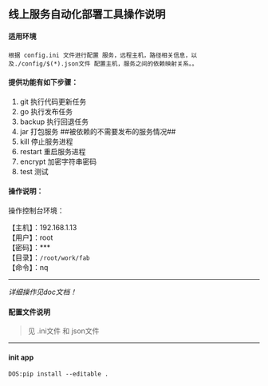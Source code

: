 ## 线上服务自动化部署工具操作说明


#### 适用环境
    根据 config.ini 文件进行配置 服务，远程主机，路径相关信息，以及./config/$(*).json文件 配置主机，服务之间的依赖映射关系。。

#### 提供功能有如下步骤：

1.	git 执行代码更新任务
2.	go 执行发布任务
3.	backup 执行回退任务
4.	jar 打包服务 ##被依赖的不需要发布的服务情况##
5.	kill 停止服务进程
6.	restart  重启服务进程
7.	encrypt 加密字符串密码
8.	test 测试

#### 操作说明：

操作控制台环境：  

【主机】：192.168.1.13\
【用户】：root\
【密码】：*** \
【目录】：`/root/work/fab`\
【命令】：nq

-----------
<i>详细操作见doc文档！</i>

#### 配置文件说明

> 见 .ini文件 和 json文件
-----------------------
#### init app
```
DOS:pip install --editable .
```